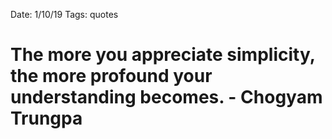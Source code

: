 Date: 1/10/19
Tags: quotes

# The more you appreciate simplicity, the more profound your understanding becomes. - Chogyam Trungpa